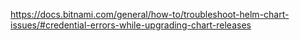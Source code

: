 https://docs.bitnami.com/general/how-to/troubleshoot-helm-chart-issues/#credential-errors-while-upgrading-chart-releases
